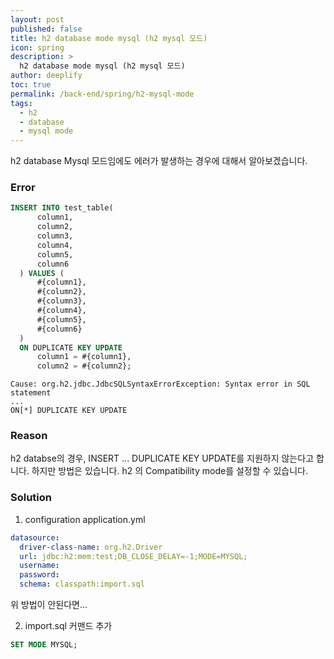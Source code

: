 ```yaml
---
layout: post
published: false
title: h2 database mode mysql (h2 mysql 모드)
icon: spring
description: >
  h2 database mode mysql (h2 mysql 모드)
author: deeplify
toc: true
permalink: /back-end/spring/h2-mysql-mode
tags:
  - h2
  - database
  - mysql mode
---
```


h2 database Mysql 모드임에도 에러가 발생하는 경우에 대해서 알아보겠습니다.

### Error

```sql
INSERT INTO test_table(
      column1,
      column2,
      column3,
      column4,
      column5,
      column6
  ) VALUES (
      #{column1},
      #{column2},
      #{column3},
      #{column4},
      #{column5},
      #{column6}
  )
  ON DUPLICATE KEY UPDATE
      column1 = #{column1},
      column2 = #{column2};
```

```
Cause: org.h2.jdbc.JdbcSQLSyntaxErrorException: Syntax error in SQL statement
...
ON[*] DUPLICATE KEY UPDATE
```

### Reason
h2 databse의 경우, INSERT ... DUPLICATE KEY UPDATE를 지원하지 않는다고 합니다.
하지만 방법은 있습니다. h2 의 Compatibility mode를 설정할 수 있습니다.

### Solution

1. configuration application.yml

```yml
datasource:
  driver-class-name: org.h2.Driver
  url: jdbc:h2:mem:test;DB_CLOSE_DELAY=-1;MODE=MYSQL;
  username:
  password:
  schema: classpath:import.sql
```

위 방법이 안된다면... 

2. import.sql 커맨드 추가

```sql
SET MODE MYSQL;
```

